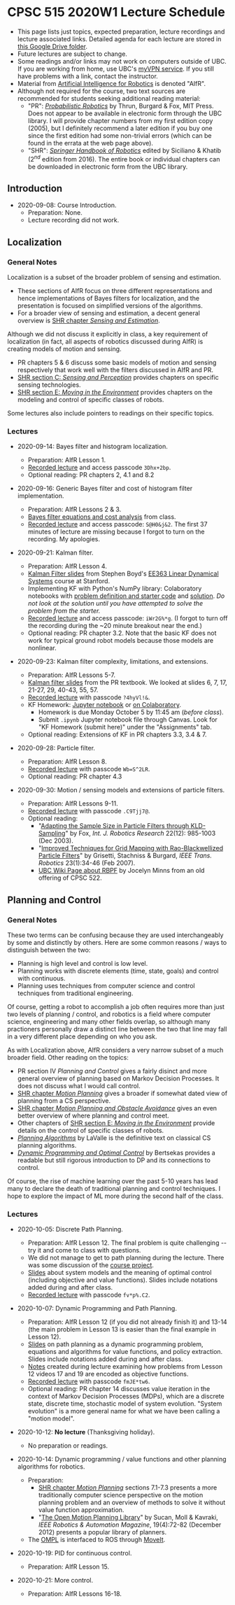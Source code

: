 # CPSC 515 2020W1 Lecture Schedule

* This page lists just topics, expected preparation, lecture recordings and lecture associated links.  Detailed agenda for each lecture are stored in [this Google Drive folder](https://drive.google.com/drive/folders/1Exau_rTwjTxsIDH9iFSPuaIjj7NLzqhw?usp=sharing).
* Future lectures are subject to change.
* Some readings and/or links may not work on computers outside of UBC.  If you are working from home, use UBC's [myVPN service](https://it.ubc.ca/services/email-voice-internet/myvpn).  If you still have problems with a link, contact the instructor.
* Material from [Artificial Intelligence for Robotics](https://classroom.udacity.com/courses/cs373) is denoted "AIfR".
* Although not required for the course, two text sources are recommended for students seeking additional reading material:
  * "PR": [*Probabilistic Robotics*](http://www.probabilistic-robotics.org/) by Thrun, Burgard & Fox, MIT Press.  Does not appear to be available in electronic form through the UBC library.  I will provide chapter numbers from my first edition copy (2005), but I definitely recommend a later edition if you buy one since the first edition had some non-trivial errors (which can be found in the errata at the web page above).
  * "SHR": [*Springer Handbook of Robotics*](https://link.springer.com/book/10.1007%2F978-3-319-32552-1) edited by Siciliano & Khatib ($2^{nd}$ edition from 2016).  The entire book or individual chapters can be downloaded in electronic form from the UBC library.

## Introduction

* 2020-09-08: Course Introduction.
  * Preparation: None.
  * Lecture recording did not work.

## Localization

### General Notes

Localization is a subset of the broader problem of sensing and estimation.  
  * These sections of AIfR focus on three different representations and hence implementations of Bayes filters for localization, and the presentation is focused on simplified versions of the algorithms.
  * For a broader view of sensing and estimation, a decent general overview is [SHR chapter *Sensing and Estimation*](https://link.springer.com/chapter/10.1007/978-3-319-32552-1_5).

Although we did not discuss it explicitly in class, a key requirement of localization (in fact, all aspects of robotics discussed during AIfR) is creating models of motion and sensing.
  * PR chapters 5 & 6 discuss some basic models of motion and sensing respectively that work well with the filters discussed in AIfR and PR.
  * [SHR section C: *Sensing and Perception*](https://link.springer.com/book/10.1007%2F978-3-319-32552-1) provides chapters on specific sensing technologies.
  * [SHR section E: *Moving in the Environment*](https://link.springer.com/book/10.1007%2F978-3-319-32552-1) provides chapters on the modeling and control of specific classes of robots.

Some lectures also include pointers to readings on their specific topics.

### Lectures

* 2020-09-14: Bayes filter and histogram localization.
  * Preparation: AIfR Lesson 1.
  * [Recorded lecture](https://ubc.zoom.us/rec/share/h3zWbbupK8L18Rjps8L3_3tZCqeAH2ALLXC5R_kx9QYug9wGa8y13KfumXHr0ny0.UZJpl8KBeMRzaCDN) and access passcode `3Dhx+2bp`.
  * Optional reading: PR chapters 2, 4.1 and 8.2

* 2020-09-16: Generic Bayes filter and cost of histogram filter implementation.
  * Preparation: AIfR Lessons 2 & 3.
  * [Bayes filter equations and cost analysis](Lecture-Files/lecture-03.md) from class.
  * [Recorded lecture](https://ubc.zoom.us/rec/share/iLDjdivwGYXQToyT6pxNpL_YfhFAYH4xYgKM1dluCx4S07sGQ_apD_OQDdRTaQs.Ju0BSL8H7hGdtgfM) and access passcode: `S@H0&j&2`.  The first 37 minutes of lecture are missing because I forgot to turn on the recording.  My apologies.

* 2020-09-21: Kalman filter.
  * Preparation: AIfR Lesson 4.
  * [Kalman Filter slides](https://stanford.edu/class/ee363/lectures/kf.pdf) from Stephen Boyd's [EE363 Linear Dynamical Systems](https://stanford.edu/class/ee363/index.html) course at Stanford.
  * Implementing KF with Python's NumPy library: Colaboratory notebooks with [problem definition and starter code](https://colab.research.google.com/drive/10y7ObCYRR3KuCSSNAUR2ycP6d4iSEWN6?usp=sharing) and [solution](https://colab.research.google.com/drive/1shrBktsbRDqPmt4TI5JkOLyE2hNRsjsm?usp=sharing).  *Do not look at the solution until you have attempted to solve the problem from the starter.* 
  * [Recorded lecture](https://ubc.zoom.us/rec/share/0a6W2JNRYWenrC1BIj8Lv-o9IKW633gYo5L6ZxKSqt-KT9Ain7PA4ytobw1Uf5gY.0RTEfiF5FcjBJtbh) and access passcode: `iWr2G%*g`.  (I forgot to turn off the recording during the ~20 minute breakout near the end.)
  * Optional reading: PR chapter 3.2.  Note that the basic KF does not work for typical ground robot models because those models are nonlinear.

* 2020-09-23: Kalman filter complexity, limitations, and extensions.
  * Preparation: AIfR Lessons 5-7.
  * [Kalman filter slides](http://probabilistic-robotics.informatik.uni-freiburg.de/ppt/kalman.ppt) from the PR textbook.  We looked at slides 6, 7, 17, 21-27, 29, 40-43, 55, 57.
  * [Recorded lecture](https://ubc.zoom.us/rec/share/9yt7DwWHgM-TrTf6fVPk8eXFG12LdfdZT1ZfhDfmWlB2xwENekonhSs82SASVR6a.zOhzHschal4cifGY) with passcode `?4hyVl!&`.
  * KF Homework: [Jupyter notebook](Lecture-Files/lecture-05-homework.ipynb) or [on Colaboratory](https://drive.google.com/file/d/1H4Kf8roRwBdJQ0tybEBDWfwx9Qy3OoAO/view?usp=sharing).
    * Homework is due Monday October 5 by 11:45 am (*before class*).
    * Submit `.ipynb` Jupyter notebook file through Canvas.  Look for "KF Homework (submit here)" under the "Assignments" tab.
  * Optional reading: Extensions of KF in PR chapters 3.3, 3.4 & 7.

* 2020-09-28: Particle filter.
  * Preparation: AIfR Lesson 8.
  * [Recorded lecture](https://ubc.zoom.us/rec/share/pdZ_qf-4_EoXgzZ_eMOjhvH-JVZcl-OLG-8P3o3SHYgTprsJ_C1NBqYnZrrAIvYV.x6nyllYMJ3jVLkzf) with passcode `Wb=S^2LR`.
  * Optional reading: PR chapter 4.3

* 2020-09-30: Motion / sensing models and extensions of particle filters.
  * Preparation: AIfR Lessons 9-11.
  * [Recorded lecture](https://ubc.zoom.us/rec/share/yLNmFOr_8yjFIo36GvuCjgNpTkGXtkwvY-aVvAH857eA_uRCBGc6M21IR-hGS9-e.jpFy9861fSYe9M_Z) with passcode `.C9Tjj7@`.
  * Optional reading:
    * "[Adapting the Sample Size in Particle Filters through KLD-Sampling](https://doi.org/10.1177%2F0278364903022012001)" by Fox, *Int. J. Robotics Research* 22(12): 985-1003 (Dec 2003).
    * "[Improved Techniques for Grid Mapping with Rao-Blackwellized Particle Filters](https://doi.org/10.1109/TRO.2006.889486)" by Grisetti, Stachniss & Burgard, *IEEE Trans. Robotics* 23(1):34-46 (Feb 2007).
    * [UBC Wiki Page about RBPF](https://wiki.ubc.ca/Course:CPSC522/Rao_Blackwellized_Particle_Filtering) by Jocelyn Minns from an old offering of CPSC 522.

## Planning and Control

### General Notes

These two terms can be confusing because they are used interchangeably by some and distinctly by others.  Here are some common reasons / ways to distinguish between the two:
* Planning is high level and control is low level.
* Planning works with discrete elements (time, state, goals) and control with continuous.
* Planning uses techniques from computer science and control techniques from traditional engineering.

Of course, getting a robot to accomplish a job often requires more than just two levels of planning / control, and robotics is a field where computer science, engineering and many other fields overlap, so although many practioners personally draw a distinct line between the two that line may fall in a very different place depending on who you ask.

As with Localization above, AIfR considers a very narrow subset of a much broader field.  Other reading on the topics:
* PR section IV *Planning and Control* gives a fairly disinct and more general overview of planning based on Markov Decision Processes.  It does not discuss what I would call control.
* [SHR chapter *Motion Planning*](https://link.springer.com/chapter/10.1007/978-3-319-32552-1_7) gives a broader if somewhat dated view of planning from a CS perspective.
* [SHR chapter *Motion Planning and Obstacle Avoidance*](https://link.springer.com/chapter/10.1007/978-3-319-32552-1_47) gives an even better overview of where planning and control meet.
* Other chapters of [SHR section E: *Moving in the Environment*](https://link.springer.com/book/10.1007%2F978-3-319-32552-1) provide details on the control of specific classes of robots.
* [*Planning Algorithms*](http://lavalle.pl/planning/) by LaValle is the definitive text on classical CS planning algorithms.
* [*Dynamic Programming and Optimal Control*](http://athenasc.com/dpbook.html) by Bertsekas provides a readable but still rigorous introduction to DP and its connections to control.

Of course, the rise of machine learning over the past 5-10 years has lead many to declare the death of traditional planning and control techniques.  I hope to explore the impact of ML more during the second half of the class.

### Lectures

* 2020-10-05: Discrete Path Planning.
  * Preparation: AIfR Lesson 12.  The final problem is quite challenging -- try it and come to class with questions.
  * We did not manage to get to path planning during the lecture. There was some discussion of the [course project](https://sites.google.com/view/ubccpsc515winter2020/projects).
  * [Slides](https://www.cs.ubc.ca/~mitchell/Class/CPSC515-2020W1/2020-10-05-system-models.pdf) about system models and the meaning of optimal control (including objective and value functions).  Slides include notations added during and after class.
  * [Recorded lecture](https://ubc.zoom.us/rec/share/E7iPB6Vor0kKUw-8BVHMWOT0fz5G6kplk5z4_ZnF94lVyklY4CWf_NKj74Jo_dv1.aJRxi4kVVLB6dhvD) with passcode `fv*p%.C2`.


* 2020-10-07: Dynamic Programming and Path Planning.
  * Preparation: AIfR Lesson 12 (if you did not already finish it) and 13-14 (the main problem in Lesson 13 is easier than the final example in Lesson 12).
  * [Slides](https://www.cs.ubc.ca/~mitchell/Class/CPSC515-2020W1/2020-10-07-dynamic-programming.pdf) on path planning as a dynamic programming problem, equations and algorithms for value functions, and policy extraction.  Slides include notations added during and after class.  
  * [Notes](https://www.cs.ubc.ca/~mitchell/Class/CPSC515-2020W1/2020-10-07-notes.pdf) created during lecture examining how problems from Lesson 12 videos 17 and 19 are encoded as objective functions.
  * [Recorded lecture](https://ubc.zoom.us/rec/share/3F3dD0ElpaNSmroaa7jofv_prV0dnPYHw4S01NSgx2eXkcFASn4KiC72NH1DfOHq.-l_j5aFmkJqvAHKP) with passcode `fmJE*tw6`.
  * Optional reading: PR chapter 14 discusses value iteration in the context of Markov Decision Processes (MDPs), which are a discrete state, discrete time, stochastic model of system evolution.  "System evolution" is a more general name for what we have been calling a "motion model".

* 2020-10-12: **No lecture** (Thanksgiving holiday).
  * No preparation or readings.

* 2020-10-14: Dynamic programming / value functions and other planning algorithms for robotics.
  * Preparation:
    * [SHR chapter *Motion Planning*](https://link.springer.com/chapter/10.1007/978-3-319-32552-1_7) sections 7.1-7.3 presents a more traditionally computer science perspective on the motion planning problem and an overview of methods to solve it without value function approximation.
    * "[The Open Motion Planning Library](https://dx.doi.org/10.1109/MRA.2012.2205651)" by Sucan, Moll & Kavraki, *IEEE Robotics & Automation Magazine*, 19(4):72-82 (December 2012) presents a popular library of planners.
  * The [OMPL](https://ompl.kavrakilab.org/) is interfaced to ROS through [MoveIt](https://moveit.ros.org/).

* 2020-10-19: PID for continuous control.
  * Preparation: AIfR Lesson 15.

* 2020-10-21: More control.
  * Preparation: AIfR Lessons 16-18.

